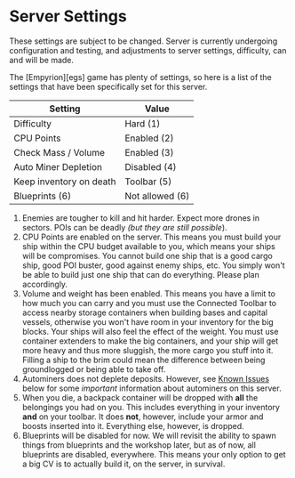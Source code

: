 # Server Settings

These settings are subject to be changed. Server is currently undergoing configuration and testing, and adjustments to server settings, difficulty, can and will be made.

The [Empyrion][egs] game has plenty of settings, so here is a list of the settings that have been specifically set for this server.

| Setting                 | Value           |
| ----------------------- | --------------- |
| Difficulty              | Hard (1)        |
| CPU Points              | Enabled (2)     |
| Check Mass / Volume     | Enabled (3)     |
| Auto Miner Depletion    | Disabled (4)    |
| Keep inventory on death | Toolbar (5)     |
| Blueprints (6)          | Not allowed (6) |

1. Enemies are tougher to kill and hit harder. Expect more drones in sectors. POIs can be deadly *(but they are still possible*).
2. CPU Points are enabled on the server. This means you must build your ship within the CPU budget available to you, which means your ships will be compromises. You cannot build one ship that is a good cargo ship, good POI buster, good against enemy ships, etc. You simply won't be able to build just one ship that can do everything. Please plan accordingly.
3. Volume and weight has been enabled. This means you have a limit to how much you can carry and you must use the Connected Toolbar to access nearby storage containers when building bases and capital vessels, otherwise you won't have room in your inventory for the big blocks. Your ships will also feel the effect of the weight. You must use container extenders to make the big containers, and your ship will get more heavy and thus more sluggish, the more cargo you stuff into it. Filling a ship to the brim could mean the difference between being groundlogged or being able to take off.
4. Autominers does not deplete deposits. However, see [Known Issues](known-issues.md) below for some *important* information about autominers on this server.
5. When you die, a backpack container will be dropped with **all** the belongings you had on you. This includes everything in your inventory **and** on your toolbar. It does **not**, however, include your armor and boosts inserted into it. Everything else, however, is dropped.
6. Blueprints will be disabled for now. We will revisit the ability to spawn things from blueprints and the workshop later, but as of now, all blueprints are disabled, everywhere. This means your only option to get a big CV is to actually build it, on the server, in survival.

  [cpu]: https://steamcommunity.com/app/383120/discussions/0/1660069015239758140/
